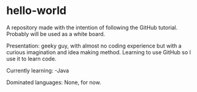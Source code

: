 # hello-world
A repository made with the intention of following the GitHub tutorial. Probably will be used as a white board.

Presentation: geeky guy, with almost no coding experience but with a curious imagination and idea making method. Learning to use GitHub so I use it to learn code.

Currently learning: 
-Java

Dominated languages:
None, for now.


